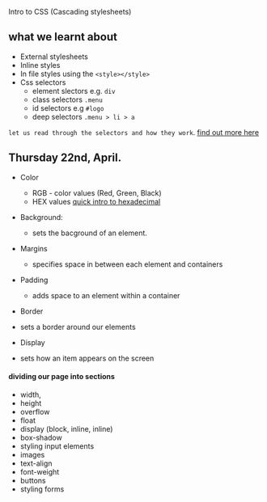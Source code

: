 Intro to CSS (Cascading stylesheets)
## what we learnt about
- External stylesheets
- Inline styles
- In file styles using the `<style></style>`
- Css selectors
   - element slectors e.g. `div`
   - class selectors `.menu`
   - id selectors e.g `#logo`
   - deep selectors `.menu > li > a`

`let us read through the selectors and how they work`.
[find out more here](https://www.w3schools.com/cssref/css_selectors.asp)

## Thursday 22nd, April.
- Color
  - RGB - color values (Red, Green, Black)
  - HEX values [quick intro to hexadecimal](https://simple.wikipedia.org/wiki/Hexadecimal#:~:text=The%20hexadecimal%20numeral%20system%2C%20often,numbers%20and%20six%20extra%20symbols.)

- Background:
  - sets the bacground of an element.
- Margins
  - specifies space in between each element and containers
- Padding
  - adds space to an element within a container
  
- Border
 - sets  a border around our elements

- Display
 - sets how an item appears on the screen

 #### dividing our page into sections
 - width, 
 - height
 - overflow
 - float
 - display (block, inline, inline)
 - box-shadow
 - styling input elements
 - images
 - text-align
 - font-weight
 - buttons
 - styling forms

